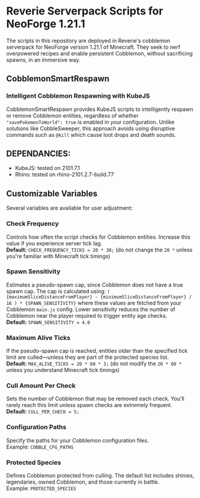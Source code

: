 # Reverie Serverpack Scripts for NeoForge 1.21.1
The scripts in this repository are deployed in Reverie's cobblemon serverpack for NeoForge version 1.21.1 of Minecraft. They seek to nerf overpowered recipes and enable persistent Cobblemon, without sacrificing spawns, in an immersive way.

## CobblemonSmartRespawn

### Intelligent Cobblemon Respawning with KubeJS

CobblemonSmartRespawn provides KubeJS scripts to intelligently respawn or remove Cobblemon entities, regardless of whether `"savePokemonToWorld": true` is enabled in your configuration. Unlike solutions like CobbleSweeper, this approach avoids using disruptive commands such as `@kill` which cause loot drops and death sounds.


## DEPENDANCIES:
- KubeJS: tested on 2101.7.1
- Rhino: tested on rhino-2101.2.7-build.77

## Customizable Variables

Several variables are available for user adjustment:

### Check Frequency

Controls how often the script checks for Cobblemon entities. Increase this value if you experience server tick lag.  
**Default:** `CHECK_FREQUENCY_TICKS = 20 * 30;` (do not change the `20 *` unless you're familiar with Minecraft tick timings)

### Spawn Sensitivity

Estimates a pseudo-spawn cap, since Cobblemon does not have a true spawn cap. The cap is calculated using:
`( {maximumSliceDistanceFromPlayer} - {minimumSliceDistanceFromPlayer} / 16 ) * {SPAWN_SENSITIVITY}`
where these values are fetched from your Cobblemon `main.js` config. Lower sensitivity reduces the number of Cobblemon near the player required to trigger entity age checks.  
**Default:** `SPAWN_SENSITIVITY = 4.0`

### Maximum Alive Ticks

If the pseudo-spawn cap is reached, entities older than the specified tick limit are culled—unless they are part of the protected species list.  
**Default:** `MAX_ALIVE_TICKS = 20 * 60 * 3;` (do not modify the `20 * 60 *` unless you understand Minecraft tick timings)

### Cull Amount Per Check

Sets the number of Cobblemon that may be removed each check. You’ll rarely reach this limit unless spawn checks are extremely frequent.  
**Default:** `CULL_PER_CHECK = 5;`

### Configuration Paths

Specify the paths for your Cobblemon configuration files.  
Example: `COBBLE_CFG_PATHS`

### Protected Species

Defines Cobblemon protected from culling. The default list includes shinies, legendaries, owned Cobblemon, and those currently in battle.  
Example: `PROTECTED_SPECIES`
